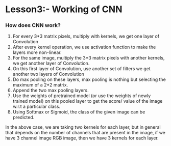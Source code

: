 # Lesson3:- Working of CNN


### How does CNN work?

1. For every 3*3 matrix pixels, multiply with kernels, we get one layer of Convolution
2. After every kernel operation, we use activation function to make the layers more non-linear.
3. For the same image, multiply the 3*3 matrix pixels with another kernels, we get another layer of Convolution.
4. On this first layer of Convolution, use another set of filters we get another two layers of Convolution
5. Do max pooling on these layers, max pooling is nothing but selecting the maximum of a 2*2 matrix.
6. Append the two max pooling layers.
7. Use the weights of pretrained model (or use the weights of newly trained model) on this pooled layer to get the score/ value of the image w.r.t a particular class.
8. Using Softmax or Sigmoid, the class of the given image can be predicted.

In the above case, we are taking two kernels for each layer, but in general that depends on the number of channels that are present in the image, if we have 3 channel image RGB image, then we have 3 kernels for each layer.
